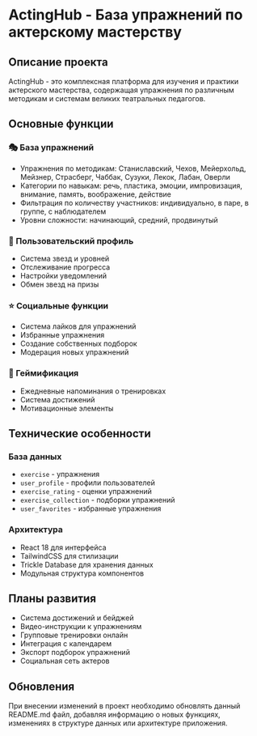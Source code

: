 # ActingHub - База упражнений по актерскому мастерству

## Описание проекта

ActingHub - это комплексная платформа для изучения и практики актерского мастерства, содержащая упражнения по различным методикам и системам великих театральных педагогов.

## Основные функции

### 🎭 База упражнений
- Упражнения по методикам: Станиславский, Чехов, Мейерхольд, Мейзнер, Страсберг, Чаббак, Сузуки, Лекок, Лабан, Оверли
- Категории по навыкам: речь, пластика, эмоции, импровизация, внимание, память, воображение, действие
- Фильтрация по количеству участников: индивидуально, в паре, в группе, с наблюдателем
- Уровни сложности: начинающий, средний, продвинутый

### 👤 Пользовательский профиль
- Система звезд и уровней
- Отслеживание прогресса
- Настройки уведомлений
- Обмен звезд на призы

### ⭐ Социальные функции
- Система лайков для упражнений
- Избранные упражнения
- Создание собственных подборок
- Модерация новых упражнений

### 📱 Геймификация
- Ежедневные напоминания о тренировках
- Система достижений
- Мотивационные элементы

## Технические особенности

### База данных
- `exercise` - упражнения
- `user_profile` - профили пользователей  
- `exercise_rating` - оценки упражнений
- `exercise_collection` - подборки упражнений
- `user_favorites` - избранные упражнения

### Архитектура
- React 18 для интерфейса
- TailwindCSS для стилизации
- Trickle Database для хранения данных
- Модульная структура компонентов

## Планы развития

- Система достижений и бейджей
- Видео-инструкции к упражнениям
- Групповые тренировки онлайн
- Интеграция с календарем
- Экспорт подборок упражнений
- Социальная сеть актеров

## Обновления

При внесении изменений в проект необходимо обновлять данный README.md файл, добавляя информацию о новых функциях, изменениях в структуре данных или архитектуре приложения.
